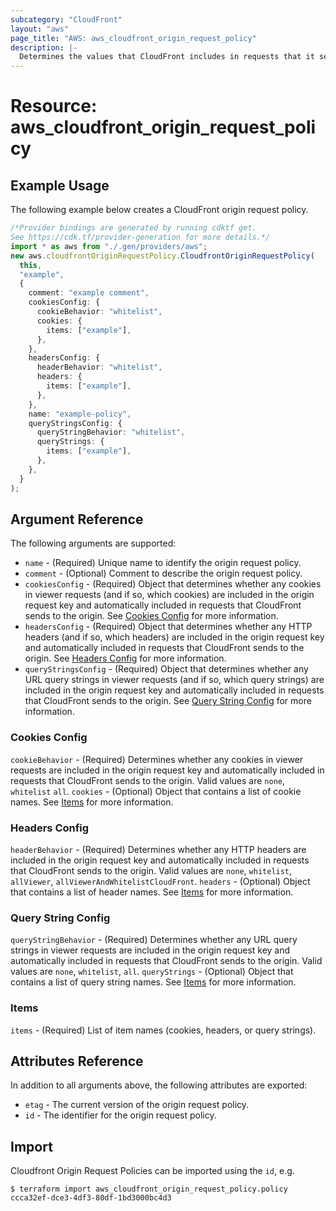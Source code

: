 ```yaml
---
subcategory: "CloudFront"
layout: "aws"
page_title: "AWS: aws_cloudfront_origin_request_policy"
description: |-
  Determines the values that CloudFront includes in requests that it sends to the origin.
---
```


# Resource: aws\_cloudfront\_origin\_request\_policy

## Example Usage

The following example below creates a CloudFront origin request policy.

```typescript
/*Provider bindings are generated by running cdktf get.
See https://cdk.tf/provider-generation for more details.*/
import * as aws from "./.gen/providers/aws";
new aws.cloudfrontOriginRequestPolicy.CloudfrontOriginRequestPolicy(
  this,
  "example",
  {
    comment: "example comment",
    cookiesConfig: {
      cookieBehavior: "whitelist",
      cookies: {
        items: ["example"],
      },
    },
    headersConfig: {
      headerBehavior: "whitelist",
      headers: {
        items: ["example"],
      },
    },
    name: "example-policy",
    queryStringsConfig: {
      queryStringBehavior: "whitelist",
      queryStrings: {
        items: ["example"],
      },
    },
  }
);

```

## Argument Reference

The following arguments are supported:

* `name` - (Required) Unique name to identify the origin request policy.
* `comment` - (Optional) Comment to describe the origin request policy.
* `cookiesConfig` - (Required) Object that determines whether any cookies in viewer requests (and if so, which cookies) are included in the origin request key and automatically included in requests that CloudFront sends to the origin. See [Cookies Config](#cookies-config) for more information.
* `headersConfig` - (Required) Object that determines whether any HTTP headers (and if so, which headers) are included in the origin request key and automatically included in requests that CloudFront sends to the origin. See [Headers Config](#headers-config) for more information.
* `queryStringsConfig` - (Required) Object that determines whether any URL query strings in viewer requests (and if so, which query strings) are included in the origin request key and automatically included in requests that CloudFront sends to the origin. See [Query String Config](#query-string-config) for more information.

### Cookies Config

`cookieBehavior` - (Required) Determines whether any cookies in viewer requests are included in the origin request key and automatically included in requests that CloudFront sends to the origin. Valid values are `none`, `whitelist` `all`.
`cookies` - (Optional) Object that contains a list of cookie names. See [Items](#items) for more information.

### Headers Config

`headerBehavior` - (Required) Determines whether any HTTP headers are included in the origin request key and automatically included in requests that CloudFront sends to the origin. Valid values are `none`, `whitelist`, `allViewer`, `allViewerAndWhitelistCloudFront`.
`headers` - (Optional) Object that contains a list of header names. See [Items](#items) for more information.

### Query String Config

`queryStringBehavior` - (Required) Determines whether any URL query strings in viewer requests are included in the origin request key and automatically included in requests that CloudFront sends to the origin. Valid values are `none`, `whitelist`, `all`.
`queryStrings` - (Optional) Object that contains a list of query string names. See [Items](#items) for more information.

### Items

`items` - (Required) List of item names (cookies, headers, or query strings).

## Attributes Reference

In addition to all arguments above, the following attributes are exported:

* `etag` - The current version of the origin request policy.
* `id` - The identifier for the origin request policy.

## Import

Cloudfront Origin Request Policies can be imported using the `id`, e.g.

```console
$ terraform import aws_cloudfront_origin_request_policy.policy ccca32ef-dce3-4df3-80df-1bd3000bc4d3
```
